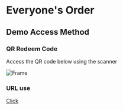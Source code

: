 # Everyone's Order

## Demo Access Method

### QR Redeem Code

Access the QR code below using the scanner

![Frame](/docs/assets/frame.png)

### URL use

[Click](http://orderbook.logostory.io/#?shopId=2)
